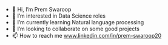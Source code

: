 - 👋 Hi, I’m Prem Swaroop
- 👀 I’m interested in Data Science roles
- 🌱 I’m currently learning Natural language processing
- 💞️ I’m looking to collaborate on some good projects
- 📫 How to reach me www.linkedin.com/in/prem-swaroop20

<!---
PremTheAnalyst/PremTheAnalyst is a ✨ special ✨ repository because its `README.md` (this file) appears on your GitHub profile.
You can click the Preview link to take a look at your changes.
--->
